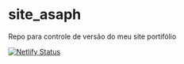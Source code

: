 # site_asaph
Repo para controle de versão do meu site portifólio

[![Netlify Status](https://api.netlify.com/api/v1/badges/7cceb327-bb0a-4f41-a251-262cfe53e5cd/deploy-status)](https://app.netlify.com/sites/tender-volhard-5cda66/deploys)
